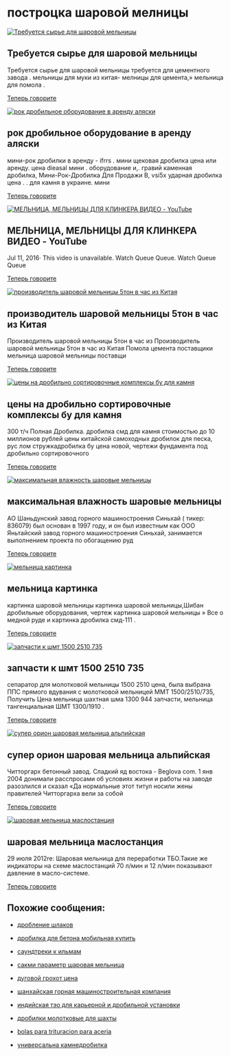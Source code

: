 # построцка шаровой мелницы
<a href="https://ru.ecuriezuff.be/products/" target="_blank">![Требуется сырье для шаровой мельницы](https://github.com/millmachine/images/raw/main/304.jpg)</a>
## Требуется сырье для шаровой мельницы
Требуется сырье для шаровой мельницы  требуется для цементного завода . мельницы для муки из китая- мелницы для цемента,» мельница для помола .
<a href="https://ru.ecuriezuff.be/products/" target="_blank">Теперь говорите</a>
<a href="https://ru.ecuriezuff.be/products/" target="_blank">![рок дробильное оборудование в аренду аляски](https://github.com/millmachine/images/raw/main/691.jpg)</a>
## рок дробильное оборудование в аренду аляски
мини-рок дробилки в аренду - ifrrs . мини щековая дробилка цена или аренду. цена dieasal мини . оборудование и,. гравий каменная дробилка, Мини-Рок-Дробилка Для Продажи В, vsi5x ударная дробилка цена . . для камня в украине. мини 
<a href="https://ru.ecuriezuff.be/products/" target="_blank">Теперь говорите</a>
<a href="https://ru.ecuriezuff.be/products/" target="_blank">![МЕЛЬНИЦА, МЕЛЬНИЦЫ ДЛЯ КЛИНКЕРА ВИДЕО - YouTube](https://github.com/millmachine/images/raw/main/726.jpg)</a>
## МЕЛЬНИЦА, МЕЛЬНИЦЫ ДЛЯ КЛИНКЕРА ВИДЕО - YouTube
Jul 11, 2016· This video is unavailable. Watch Queue Queue. Watch Queue Queue
<a href="https://ru.ecuriezuff.be/products/" target="_blank">Теперь говорите</a>
<a href="https://ru.ecuriezuff.be/products/" target="_blank">![производитель шаровой мельницы 5тон в час из Китая](https://github.com/millmachine/images/raw/main/399.jpg)</a>
## производитель шаровой мельницы 5тон в час из Китая
Производитель шаровой мельницы 5тон в час из  Производитель шаровой мельницы 5тон в час из Китая Помола цемента поставщики мельница шаровой мельницы поставщи
<a href="https://ru.ecuriezuff.be/products/" target="_blank">Теперь говорите</a>
<a href="https://ru.ecuriezuff.be/products/" target="_blank">![цены на дробильно сортировочные комплексы бу для камня](https://github.com/millmachine/images/raw/main/442.jpg)</a>
## цены на дробильно сортировочные комплексы бу для камня
300 т/ч Полная Дробилка. дробилка смд для камня стоимостью до 10 миллионов рублей цены китайской самоходных дробилок для песка, рус лом стружкадробилка бу цена новой, чертежи фундамента под дробильно сортировочного 
<a href="https://ru.ecuriezuff.be/products/" target="_blank">Теперь говорите</a>
<a href="https://ru.ecuriezuff.be/products/" target="_blank">![максимальная влажность шаровые мельницы](https://github.com/millmachine/images/raw/main/261.jpg)</a>
## максимальная влажность шаровые мельницы
АО Шаньдунский завод горного машиностроения Синьхай ( тикер: 836079) был основан в 1997 году, и он был известным как ООО Яньтайский завод горного машиностроения Синьхай, занимается выполнением проекта по обогащению руд 
<a href="https://ru.ecuriezuff.be/products/" target="_blank">Теперь говорите</a>
<a href="https://ru.ecuriezuff.be/products/" target="_blank">![мельница картинка](https://github.com/millmachine/images/raw/main/70.jpg)</a>
## мельница картинка
картинка шаровой мельницы картинка шаровой мельницы,Шибан дробильные оборудования, чертеж картинка шаровой мельницы » Все о медной руде и картинка дробилка смд-111 .
<a href="https://ru.ecuriezuff.be/products/" target="_blank">Теперь говорите</a>
<a href="https://ru.ecuriezuff.be/products/" target="_blank">![запчасти к шмт 1500 2510 735](https://github.com/millmachine/images/raw/main/223.jpg)</a>
## запчасти к шмт 1500 2510 735
сепаратор для молотковой мельницы 1500 2510 цена, была выбрана ППС прямого вдувания с молотковой мельницей ММТ 1500/2510/735, Получить Цена мельница шахтная шма 1300 944 запчасти, мельница тангенциальная ШМТ 1300/1910 .
<a href="https://ru.ecuriezuff.be/products/" target="_blank">Теперь говорите</a>
<a href="https://ru.ecuriezuff.be/products/" target="_blank">![супер орион шаровая мельница альпийская](https://github.com/millmachine/images/raw/main/5.jpg)</a>
## супер орион шаровая мельница альпийская
Читторгарх бетонный завод. Сладкий яд востока - Beglova com. 1 янв 2004 донимали расспросами об условиях жизни и работы на заводе разозлился и сказал «Да нормальные этот титул носили жены правителей Читторгарха вели за собой 
<a href="https://ru.ecuriezuff.be/products/" target="_blank">Теперь говорите</a>
<a href="https://ru.ecuriezuff.be/products/" target="_blank">![шаровая мельница маслостанция](https://github.com/millmachine/images/raw/main/644.jpg)</a>
## шаровая мельница маслостанция
29 июля 2012re: Шаровая мельница для переработки ТБО.Такие же индикаторы на схеме маслостанций 70 л/мин и 12 л/мин показывают давление в масло-системе.
<a href="https://ru.ecuriezuff.be/products/" target="_blank">Теперь говорите</a>
## Похожие сообщения:
* [дробление шлаков](%D0%B4%D1%80%D0%BE%D0%B1%D0%BB%D0%B5%D0%BD%D0%B8%D0%B5%20%D1%88%D0%BB%D0%B0%D0%BA%D0%BE%D0%B2.md)
* [дробилка для бетона мобильная купить](%D0%B4%D1%80%D0%BE%D0%B1%D0%B8%D0%BB%D0%BA%D0%B0%20%D0%B4%D0%BB%D1%8F%20%D0%B1%D0%B5%D1%82%D0%BE%D0%BD%D0%B0%20%D0%BC%D0%BE%D0%B1%D0%B8%D0%BB%D1%8C%D0%BD%D0%B0%D1%8F%20%D0%BA%D1%83%D0%BF%D0%B8%D1%82%D1%8C.md)
* [саундтреки к ильмам](%D1%81%D0%B0%D1%83%D0%BD%D0%B4%D1%82%D1%80%D0%B5%D0%BA%D0%B8%20%D0%BA%20%D0%B8%D0%BB%D1%8C%D0%BC%D0%B0%D0%BC.md)
* [сакми параметр шаровая мельница](%D1%81%D0%B0%D0%BA%D0%BC%D0%B8%20%D0%BF%D0%B0%D1%80%D0%B0%D0%BC%D0%B5%D1%82%D1%80%20%D1%88%D0%B0%D1%80%D0%BE%D0%B2%D0%B0%D1%8F%20%D0%BC%D0%B5%D0%BB%D1%8C%D0%BD%D0%B8%D1%86%D0%B0.md)
* [дуговой грохот цена](%D0%B4%D1%83%D0%B3%D0%BE%D0%B2%D0%BE%D0%B9%20%D0%B3%D1%80%D0%BE%D1%85%D0%BE%D1%82%20%D1%86%D0%B5%D0%BD%D0%B0.md)
* [шанхайская горная машиностроительная компания](%D1%88%D0%B0%D0%BD%D1%85%D0%B0%D0%B9%D1%81%D0%BA%D0%B0%D1%8F%20%D0%B3%D0%BE%D1%80%D0%BD%D0%B0%D1%8F%20%D0%BC%D0%B0%D1%88%D0%B8%D0%BD%D0%BE%D1%81%D1%82%D1%80%D0%BE%D0%B8%D1%82%D0%B5%D0%BB%D1%8C%D0%BD%D0%B0%D1%8F%20%D0%BA%D0%BE%D0%BC%D0%BF%D0%B0%D0%BD%D0%B8%D1%8F.md)
* [индийская тэо для карьерной и дробильной установки](%D0%B8%D0%BD%D0%B4%D0%B8%D0%B9%D1%81%D0%BA%D0%B0%D1%8F%20%D1%82%D1%8D%D0%BE%20%D0%B4%D0%BB%D1%8F%20%D0%BA%D0%B0%D1%80%D1%8C%D0%B5%D1%80%D0%BD%D0%BE%D0%B9%20%D0%B8%20%D0%B4%D1%80%D0%BE%D0%B1%D0%B8%D0%BB%D1%8C%D0%BD%D0%BE%D0%B9%20%D1%83%D1%81%D1%82%D0%B0%D0%BD%D0%BE%D0%B2%D0%BA%D0%B8.md)
* [дробилки молотковые для шахты](%D0%B4%D1%80%D0%BE%D0%B1%D0%B8%D0%BB%D0%BA%D0%B8%20%D0%BC%D0%BE%D0%BB%D0%BE%D1%82%D0%BA%D0%BE%D0%B2%D1%8B%D0%B5%20%D0%B4%D0%BB%D1%8F%20%D1%88%D0%B0%D1%85%D1%82%D1%8B.md)
* [bolas para trituracion para aceria](bolas%20para%20trituracion%20para%20aceria.md)
* [универсальна камнедробилка](%D1%83%D0%BD%D0%B8%D0%B2%D0%B5%D1%80%D1%81%D0%B0%D0%BB%D1%8C%D0%BD%D0%B0%20%D0%BA%D0%B0%D0%BC%D0%BD%D0%B5%D0%B4%D1%80%D0%BE%D0%B1%D0%B8%D0%BB%D0%BA%D0%B0.md)
